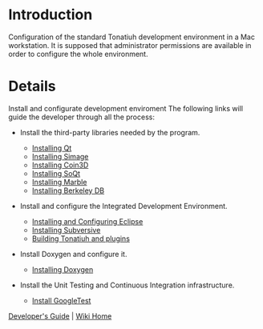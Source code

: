 # Introduction #

Configuration of the standard Tonatiuh development environment in a Mac workstation. It is supposed that administrator permissions are available in order to configure the whole environment.


# Details #

Install and configurate development enviroment
The following links will guide the developer through all the process:

  * Install the third-party libraries needed by the program.
    * [Installing Qt](InstallingQtForMac.md)
    * [Installing Simage](InstallingSimageForMac.md)
    * [Installing Coin3D](InstallingCoin3DForMac.md)
    * [Installing SoQt](InstallingSoQtForMac.md)
    * [Installing Marble](InstallingMarbleForMac.md)
    * [Installing Berkeley DB](InstallingBerkeleyDBForMac.md)

  * Install and configure the Integrated Development Environment.
    * [Installing and Configuring Eclipse](InstallingAndConfiguringEclipseForMac.md)
    * [Installing Subversive](Installing_Subversive.md)
    * [Building Tonatiuh and plugins](BuildingTonatiuhOnMac.md)

  * Install Doxygen and configure it.
    * [Installing Doxygen](InstallingDoxygenForMac.md)

  * Install the Unit Testing and Continuous Integration infrastructure.
    * [Install GoogleTest](InstallingGoolgeTestForMac.md)

[Developer's Guide](http://code.google.com/p/tonatiuh/wiki/DevelopersGuide) | [Wiki Home](http://code.google.com/p/tonatiuh/w/list)